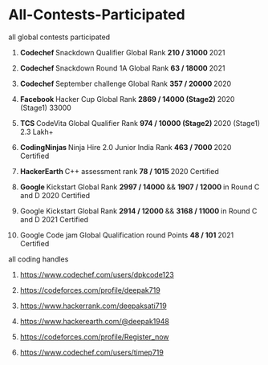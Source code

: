 # All-Contests-Participated

all global contests participated

1.  <b> Codechef </b> Snackdown Qualifier Global Rank <b> 210 / 31000 </b> 2021

2.  <b> Codechef </b> Snackdown Round 1A Global Rank <b> 63 / 18000 </b> 2021

3. <b> Codechef </b> September challenge Global Rank <b> 357 / 20000 </b> 2020

3.  <b> Facebook </b> Hacker Cup Global Rank <b> 2869 / 14000 (Stage2) </b> 2020 (Stage1) 33000

4.  <b> TCS </b> CodeVita Global Qualifier Rank <b> 974 / 10000 (Stage2) </b> 2020 (Stage1) 2.3 Lakh+

5.  <b> CodingNinjas </b> Ninja Hire 2.0 Junior India Rank <b> 463 / 7000 </b> 2020 Certified

6.  <b> HackerEarth </b> C++ assessment rank <b> 78 / 1015 </b> 2020 Certified

7.  <b> Google </b> Kickstart Global Rank <b> 2997 / 14000 </b> && <b> 1907 / 12000 </b> in Round C and D 2020 Certified

8.  Google Kickstart Global Rank <b> 2914 / 12000 </b> && <b> 3168 / 11000 </b> in Round C and D 2021 Certified

9.  Google Code jam Global Qualification round Points <b> 48 / 101 </b> 2021 Certified

all coding handles

1. https://www.codechef.com/users/dpkcode123

2. https://codeforces.com/profile/deepak719 

3. https://www.hackerrank.com/deepaksati719

4. https://www.hackerearth.com/@deepak1948

5. https://codeforces.com/profile/Register_now

6. https://www.codechef.com/users/timep719
